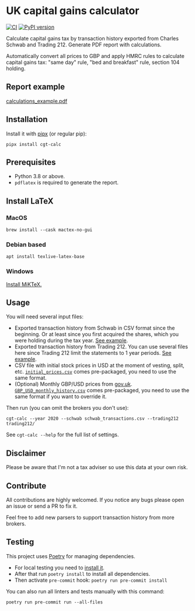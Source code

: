 # UK capital gains calculator

[![CI](https://github.com/KapJI/capital_gains_calculator/actions/workflows/ci.yml/badge.svg)](https://github.com/KapJI/capital_gains_calculator/actions)
[![PyPI version](https://img.shields.io/pypi/v/cgt-calc)](https://pypi.org/project/cgt-calc/)

Calculate capital gains tax by transaction history exported from Charles Schwab and Trading 212. Generate PDF report with calculations.

Automatically convert all prices to GBP and apply HMRC rules to calculate capital gains tax: "same day" rule, "bed and breakfast" rule, section 104 holding.

## Report example

[calculations_example.pdf](https://github.com/KapJI/capital_gains_calculator/blob/main/calculations_example.pdf)

## Installation

Install it with [pipx](https://pipxproject.github.io/pipx/) (or regular pip):

```shell
pipx install cgt-calc
```

## Prerequisites

-   Python 3.8 or above.
-   `pdflatex` is required to generate the report.

## Install LaTeX

### MacOS

```shell
brew install --cask mactex-no-gui
```

### Debian based

```shell
apt install texlive-latex-base
```

### Windows

[Install MiKTeX.](https://miktex.org/download)

## Usage

You will need several input files:

-   Exported transaction history from Schwab in CSV format since the beginning.
    Or at least since you first acquired the shares, which you were holding during the tax year.
    [See example](https://github.com/KapJI/capital_gains_calculator/blob/main/tests/test_data/schwab_transactions.csv).
-   Exported transaction history from Trading 212.
    You can use several files here since Trading 212 limit the statements to 1 year periods.
    [See example](https://github.com/KapJI/capital_gains_calculator/tree/main/tests/test_data/trading212).
-   CSV file with initial stock prices in USD at the moment of vesting, split, etc.
    [`initial_prices.csv`](https://github.com/KapJI/capital_gains_calculator/blob/main/cgt_calc/resources/initial_prices.csv) comes pre-packaged, you need to use the same format.
-   (Optional) Monthly GBP/USD prices from [gov.uk](https://www.gov.uk/government/collections/exchange-rates-for-customs-and-vat).
    [`GBP_USD_monthly_history.csv`](https://github.com/KapJI/capital_gains_calculator/blob/main/cgt_calc/resources/GBP_USD_monthly_history.csv) comes pre-packaged, you need to use the same format if you want to override it.

Then run (you can omit the brokers you don't use):

```shell
cgt-calc --year 2020 --schwab schwab_transactions.csv --trading212 trading212/
```

See `cgt-calc --help` for the full list of settings.

## Disclaimer

Please be aware that I'm not a tax adviser so use this data at your own risk.

## Contribute

All contributions are highly welcomed.
If you notice any bugs please open an issue or send a PR to fix it.

Feel free to add new parsers to support transaction history from more brokers.

## Testing

This project uses [Poetry](https://python-poetry.org/) for managing dependencies.

-   For local testing you need to [install it](https://python-poetry.org/docs/#installation).
-   After that run `poetry install` to install all dependencies.
-   Then activate `pre-commit` hook: `poetry run pre-commit install`

You can also run all linters and tests manually with this command:

```shell
poetry run pre-commit run --all-files
```
